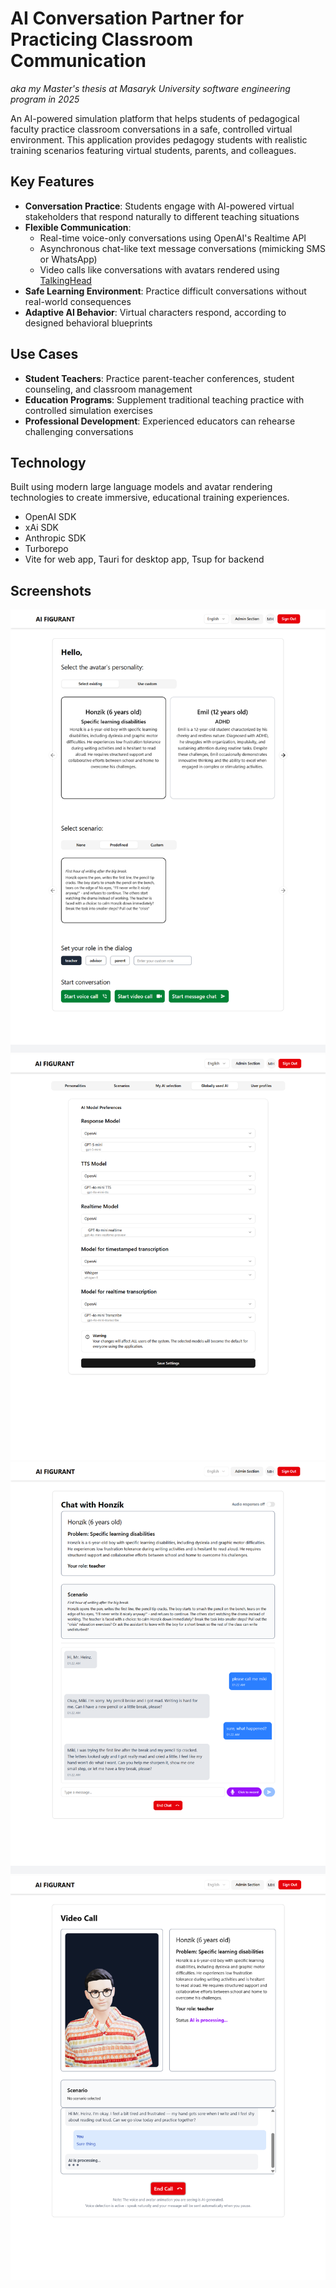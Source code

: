 # AI Conversation Partner for Practicing Classroom Communication
_aka my Master's thesis at Masaryk University software engineering program in 2025_

An AI-powered simulation platform that helps students of pedagogical faculty practice classroom conversations in a safe, controlled virtual environment.
This application provides pedagogy students with realistic training scenarios featuring virtual students, parents, and colleagues.


## Key Features

- **Conversation Practice**: Students engage with AI-powered virtual stakeholders that respond naturally to different teaching situations
- **Flexible Communication**: 
    - Real-time voice-only conversations using OpenAI's Realtime API
    - Asynchronous chat-like text message conversations (mimicking SMS or WhatsApp)
    - Video calls like conversations with avatars rendered using [TalkingHead](https://github.com/met4citizen/TalkingHead)
- **Safe Learning Environment**: Practice difficult conversations without real-world consequences
- **Adaptive AI Behavior**: Virtual characters respond, according to designed behavioral blueprints

## Use Cases

- **Student Teachers**: Practice parent-teacher conferences, student counseling, and classroom management
- **Education Programs**: Supplement traditional teaching practice with controlled simulation exercises
- **Professional Development**: Experienced educators can rehearse challenging conversations

## Technology

Built using modern large language models and avatar rendering technologies to create immersive, educational training experiences.
- OpenAI SDK
- xAi SDK
- Anthropic SDK
- Turborepo
- Vite for web app, Tauri for desktop app, Tsup for backend

## Screenshots
![CharacterSelector.png](docs/assets/CharacterSelector.png)
![AdminModelSelection.png](docs/assets/AdminModelSelection.png)
![TextMessageChat.png](docs/assets/TextMessageChat.png)
![VideoCall.png](docs/assets/VideoCall.png)
